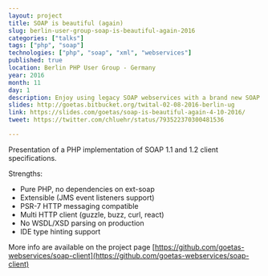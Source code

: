 ```yaml
---
layout: project
title: SOAP is beautiful (again)
slug: berlin-user-group-soap-is-beautiful-again-2016
categories: ["talks"]
tags: ["php", "soap"]
technologies: ["php", "soap", "xml", "webservices"]
published: true
location: Berlin PHP User Group - Germany
year: 2016
month: 11
day: 1
description: Enjoy using legacy SOAP webservices with a brand new SOAP client build with modern PHP technologies
slides: http://goetas.bitbucket.org/twital-02-08-2016-berlin-ug
link: https://slides.com/goetas/soap-is-beautiful-again-4-10-2016/
tweet: https://twitter.com/chluehr/status/793522370300481536

---
```



Presentation of a PHP implementation of SOAP 1.1 and 1.2 client specifications.

Strengths: 

- Pure PHP, no dependencies on ext-soap
- Extensible (JMS event listeners support)
- PSR-7 HTTP messaging compatible 
- Multi HTTP client (guzzle, buzz, curl, react)
- No WSDL/XSD parsing on production
- IDE type hinting support

More info are available on the project page [https://github.com/goetas-webservices/soap-client](https://github.com/goetas-webservices/soap-client)
